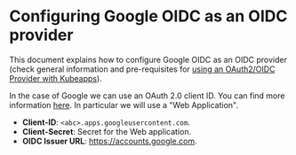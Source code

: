 # Configuring Google OIDC as an OIDC provider

This document explains how to configure Google OIDC as an OIDC provider (check general information and pre-requisites for [using an OAuth2/OIDC Provider with Kubeapps](../using-an-OIDC-provider.md)).

In the case of Google we can use an OAuth 2.0 client ID. You can find more information [here](https://developers.google.com/identity/protocols/OpenIDConnect). In particular we will use a "Web Application".

- **Client-ID**: `<abc>.apps.googleusercontent.com`.
- **Client-Secret**: Secret for the Web application.
- **OIDC Issuer URL**: <https://accounts.google.com>.
